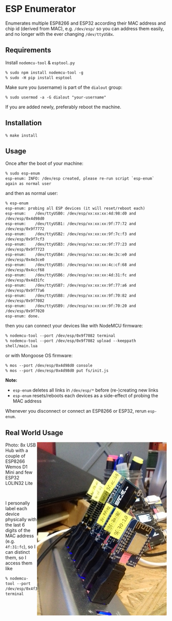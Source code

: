 # ESP Enumerator

Enumerates multiple ESP8266 and ESP32 according their MAC address and chip id (derived from MAC), 
e.g. `/dev/esp/` so you can address them easily, and no longer with the ever changing `/dev/ttyUSBx`.

## Requirements

Install `nodemcu-tool` & `esptool.py`
```
% sudo npm install nodemcu-tool -g
% sudo -H pip install esptool
```

Make sure you (username) is part of the `dialout` group:
```
% sudo usermod -a -G dialout "your-username"
```
If you are added newly, preferably reboot the machine.

## Installation

```
% make install
```

## Usage

Once after the boot of your machine:
```
% sudo esp-enum
esp-enum: INFO: /dev/esp created, please re-run script `esp-enum` again as normal user
```
and then as normal user: 
```
% esp-enum
esp-enum: probing all ESP devices (it will reset/reboot each)
esp-enum:    /dev/ttyUSB0: /dev/esp/xx:xx:xx:4d:98:d0 and /dev/esp/0x4d98d0
esp-enum:    /dev/ttyUSB1: /dev/esp/xx:xx:xx:9f:77:72 and /dev/esp/0x9f7772
esp-enum:    /dev/ttyUSB2: /dev/esp/xx:xx:xx:9f:7c:f3 and /dev/esp/0x9f7cf3
esp-enum:    /dev/ttyUSB3: /dev/esp/xx:xx:xx:9f:77:23 and /dev/esp/0x9f7723
esp-enum:    /dev/ttyUSB4: /dev/esp/xx:xx:xx:4e:3c:e0 and /dev/esp/0x4e3ce0
esp-enum:    /dev/ttyUSB5: /dev/esp/xx:xx:xx:4c:cf:68 and /dev/esp/0x4ccf68
esp-enum:    /dev/ttyUSB6: /dev/esp/xx:xx:xx:4d:31:fc and /dev/esp/0x4d31fc
esp-enum:    /dev/ttyUSB7: /dev/esp/xx:xx:xx:9f:77:a6 and /dev/esp/0x9f77a6
esp-enum:    /dev/ttyUSB8: /dev/esp/xx:xx:xx:9f:70:82 and /dev/esp/0x9f7082
esp-enum:    /dev/ttyUSB9: /dev/esp/xx:xx:xx:9f:70:20 and /dev/esp/0x9f7020
esp-enum: done.
```

then you can connect your devices like with NodeMCU firmware:
```
% nodemcu-tool --port /dev/esp/0x9f7082 terminal
% nodemcu-tool --port /dev/esp/0x9f7082 upload --keeppath shell/main.lua
```
or with Mongoose OS firmware:
```
% mos --port /dev/esp/0x4d98d0 console
% mos --port /dev/esp/0x4d98d0 put fs/init.js
```

**Note:**
- `esp-enum` deletes all links in `/dev/esp/*` before (re-)creating new links
- `esp-enum` resets/reboots each devices as a side-effect of probing the MAC address

Whenever you disconnect or connect an ESP8266 or ESP32, rerun `esp-enum`.

## Real World Usage
<img src="https://github.com/Spiritdude/esp-enum/raw/master/imgs/usb-hub.jpg" align=right>
Photo: 8x USB Hub with a couple of ESP8266 Wemos D1 Mini and few ESP32 LOLIN32 Lite
<p><br>

I personally label each device physically with the last 6 digits of the MAC address (e.g. `4f:31:fc`), so I can distinct them, 
so I access them like
```
% nodemcu-tool --port /dev/esp/0x4f31fc terminal
```
